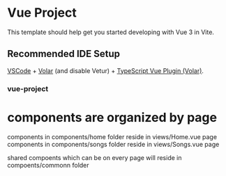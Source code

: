 # Vue Project

This template should help get you started developing with Vue 3 in Vite.

## Recommended IDE Setup

[VSCode](https://code.visualstudio.com/) + [Volar](https://marketplace.visualstudio.com/items?itemName=Vue.volar) (and disable Vetur) + [TypeScript Vue Plugin (Volar)](https://marketplace.visualstudio.com/items?itemName=Vue.vscode-typescript-vue-plugin).

### vue-project
# components are organized by page

components in components/home folder reside in views/Home.vue page
components in components/songs folder reside in views/Songs.vue page

shared compoents which can be on every page will reside in compoents/commonn folder

